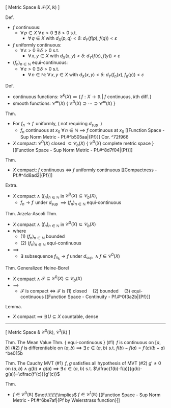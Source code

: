 
\[ Metric Space & $\mathcal{F}(X,\,\mathbb{R})$ ]

Def.
- $f$ continuous:
	- $\forall\,p\in X$  $\forall\,\varepsilon>0$  $\exists\,\delta>0$  s.t.
		- $\forall\,q\in X$  with  $d_{X}(p,\,q)<\delta$:  $d_{Y}(f(p),\,f(q))<\varepsilon$
- $f$ uniformly continuous:
	- $\forall\,\varepsilon>0$  $\exists\,\delta>0$  s.t.
		- $\forall\,x,\,y\in X$  with  $d_{X}(x,\,y)<\delta$:  $d_{Y}(f(x),\,f(y))<\varepsilon$
- $(f_{n})_{n \in \mathbb{N}}$ equi-continuous:
	- $\forall\,\varepsilon>0$  $\exists\,\delta>0$  s.t.
		- $\forall\,n \in \mathbb{N}$:  $\forall\,x,\,y\in X$  with  $d_{X}(x,\,y)<\delta$:  $d_{Y}(f_{n}(x),\,f_{n}(y))<\varepsilon$

Def.
- continuous functions:   $\mathcal{C}^{k}(X)\coloneqq\{\,f:X\to \mathbb{R}\;|\;f$ continuous, $k$th diff.$\,\}$
- smooth functions:       $\mathcal{C}^{\infty}(X)$                { $\mathcal{C}^{0}(X)\supseteq \cdots\supseteq \mathcal{C}^{\infty}(X)$ }

Thm.
- For $f_{n}\to f\,$ uniformly, ( not requiring $d_{\sup\,}$ )
	- $f_{n}$ continuous at $x_{0}$  $\forall\,n \in \mathbb{N}$ $\implies$ $f$ continuous at $x_{0}$  [[Function Space - Sup Norm Metric - Pf.#^b505aa|{Pf}]]
Cor. ^72f966
- $X$ compact:  $\mathcal{C}^{0}(X)$ closed $\subseteq \mathcal{C}_{b}(X)$  { $\mathcal{C}^{0}(X)$ complete metric space } [[Function Space - Sup Norm Metric - Pf.#^8d7f04|{Pf}]]

Thm. 
- $X$ compact:  $f$ continuous $\iff$ $f$ uniformly continuous [[Compactness - Pf.#^4d8ad2|{Pf}]]


Extra.
- $X$ compact  $\land$  $(f_{n})_{n \in\mathbb{N}}$ in $\mathcal{C}^{0}(X)\subseteq \mathcal{C}_{b}(X)$,
	- $f_{n}\to f\,$ under $d_{\sup\,}$ $\implies$ $(f_{n})_{n \in \mathbb{N}}$ equi-continuous 


Thm. Arzela-Ascoli Thm.
- $X$ compact  $\land$  $(f_{n})_{n \in \mathbb{N}}$ in $\mathcal{C}^{0}(X)\subseteq \mathcal{C}_{b}(X)$
- where
	- (1)  $(f_{n})_{n \in \mathbb{N}}$ bounded
	- (2)  $(f_{n})_{n \in \mathbb{N}}$ equi-continuous
- $\implies$ 
	- $\exists$ subsequence $f_{n_{k}}\to f$ under $d_{\sup\,}$  $\land$  $f\in\mathcal{C}^{0}(X)$

Thm. Generalized Heine-Borel
- $X$ compact  $\land$  $\mathscr{F}\subseteq\mathcal{C}^{0}(X)\subseteq \mathcal{C}_{b}(X)$
- $\implies$ 
	- $\mathscr{F}$ is compact $\iff$ $\mathscr{F}$ is (1) closed
							$\;\;\;\;$(2) bounded
	                        $\;\;\;\;$(3) equi-continuous  [[Function Space - Continuity - Pf.#^0f3a2b|{Pf}]]

Lemma.
- $X$ compact $\implies$ $\exists \,U\subseteq X$  countable, dense

---


\[ Metric Space & $\mathcal{C}^{0}(\mathbb{R})$, $\mathcal{C}^{1}(\mathbb{R})$ ]

Thm. The Mean Value Thm. { equi-continuous  }
(#1)  $\,f$ is continuous on $[a,b]$
(#2)  $f$ is differentiable on $(a,b)$
	  $\implies$
	  $\exists\,c\in(a,\;b)$ s.t. ${f(b)-f(a)}=f'(c)({b-a})$ ^be015b

Thm. The Cauchy MVT
(#1)  $\,f,\;g$ satisfies all hypothesis of MVT
(#2)  $g'\neq0$ on $(a,\,b)$  $\land$  $g(b)\neq g(a)$
      $\implies$
	  $\exists\,c\in(a,\;b)$ s.t. $\dfrac{f(b)-f(a)}{g(b)-g(a)}=\dfrac{f'(c)}{g'(c)}$

Thm.
- $f\in\mathcal{C}^{0}(\mathbb{R})$  $\not\!\!\!\!\implies$ $f\in\mathcal{C}^{1}(\mathbb{R})$   [[Function Space - Sup Norm Metric - Pf.#^6be7af|{Pf by Weierstrass function}]]